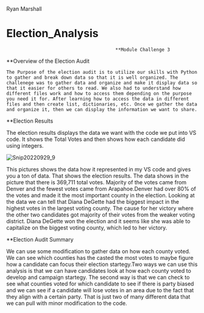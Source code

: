 Ryan Marshall
# Election_Analysis
                                    
                                            **Module Challenge 3
                                            
  **Overview of the Election Audit
  
    The Purpose of the election audit is to utilize our skills with Python to gather and break down data so that it is well organized. The challenege was to gather data and organize and make it display data so that it easier for others to read. We also had to understand how different files work and how to access them depending on the purpose you need it for. After learning how to access the data in different files and then create list, dictionaries, etc. Once we gather the data and organize it, then we can display the information we want to share.
    
**Election Results

  The election results displays the data we want with the code we put into VS code. It shows the Total Votes and then shows how each candidate did using integers.
    
![Snip20220929_9](https://user-images.githubusercontent.com/112818881/193157720-15819efc-f4ba-48df-8712-f6c7c8ea9324.png)

This pictures shows the data how it represented in my VS code and gives you a ton of data. That shows the election results. The data shows in the picture that there is 369,711 total votes. Majority of the votes came from Denver and the fewest votes came from Arapahoe.Denver had over 80% of the votes and made it the most important county in the election. Looking at the data we can tell that Diana DeGette had the biggest impact in the highest votes in the largest voting county. The cause for her victory where the other two candidates got majority of their votes from the weaker voting district. Diana DeGette won the election and it seems like she was able to capitalize on the biggest voting county, which led to her victory. 

**Election Audit Summary

  We can use some modification to gather data on how each county voted. We can see which counties has the casted the most votes to maybe figure how a candidate can focus their election startegy.Two ways we can use this analysis is that we can have candidates look at how each county voted to develop and campaign startegy. The second way is that we can check to see what counties voted for which candidate to see if there is party biased and we can see if a candidate will lose votes in an area due to the fact that they align with a certain party. That is just two of many different data that we can pull with minor modification to the code.
